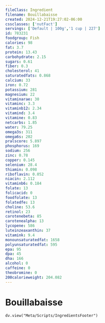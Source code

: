 ```yaml
---
fileClass: Ingredient
filename: Bouillabaisse
created: 2024-12-21T19:27:02-06:00
cssclasses: ['nutFact']
servings: ['Default | 100g','1 cup | 227']
id: 783231
foodgroup: Fish
calories: 98
fat: 3.7
protein: 13.43
carbohydrate: 2.15
sugars: 0.61
fiber: 0.3
cholesterol: 41
saturatedfats: 0.868
calcium: 33
iron: 0.72
potassium: 281
magnesium: 22
vitaminarae: 30
vitaminc: 3.3
vitaminb12: 2.34
vitamind: 3.4
vitamine: 0.83
netcarbs: 1.85
water: 79.25
omega3s: 311
omega6s: 202
pralscore: 5.897
phosphorus: 169
sodium: 256
zinc: 0.78
copper: 0.145
selenium: 28.4
thiamin: 0.098
riboflavin: 0.052
niacin: 2.112
vitaminb6: 0.184
folate: 13
folicacid: 0
foodfolate: 13
folatedfe: 13
choline: 53.6
retinol: 23
carotenebeta: 85
carotenealpha: 13
lycopene: 586
luteinzeaxanthin: 37
vitamink: 9.4
monounsaturatedfat: 1658
polyunsaturatedfat: 595
epa: 95
dpa: 45
dha: 166
alcohol: 0
caffeine: 0
theobromine: 0
200calorieweight: 204.082
---
```


# Bouillabaisse

```dataviewjs
dv.view("Meta/Scripts/IngredientsFooter")
```